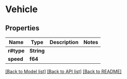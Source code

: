 # Vehicle

## Properties

Name | Type | Description | Notes
------------ | ------------- | ------------- | -------------
**r#type** | **String** |  | 
**speed** | **f64** |  | 

[[Back to Model list]](../README.md#documentation-for-models) [[Back to API list]](../README.md#documentation-for-api-endpoints) [[Back to README]](../README.md)


